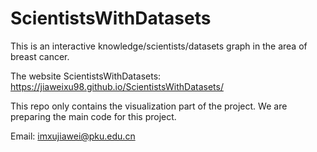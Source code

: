 # ScientistsWithDatasets

This is an interactive knowledge/scientists/datasets graph in the area of breast cancer.

The website ScientistsWithDatasets: <https://jiaweixu98.github.io/ScientistsWithDatasets/>

This repo only contains the visualization part of the project. We are preparing the main code for this project.

Email: imxujiawei@pku.edu.cn
